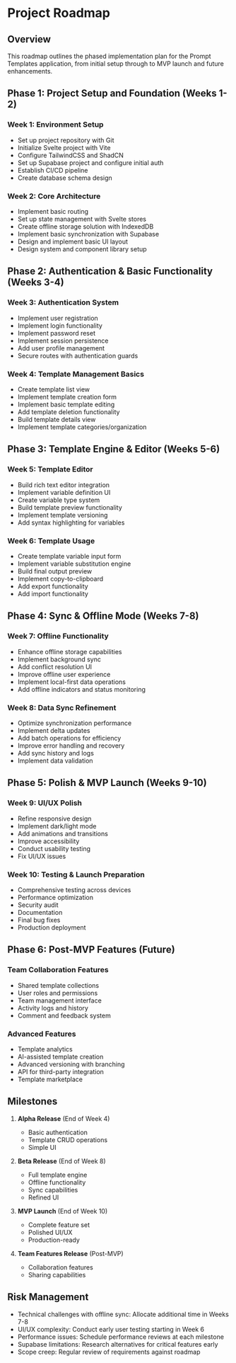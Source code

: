 # Project Roadmap

## Overview

This roadmap outlines the phased implementation plan for the Prompt Templates application, from initial setup through to MVP launch and future enhancements.

## Phase 1: Project Setup and Foundation (Weeks 1-2)

### Week 1: Environment Setup
- Set up project repository with Git
- Initialize Svelte project with Vite
- Configure TailwindCSS and ShadCN
- Set up Supabase project and configure initial auth
- Establish CI/CD pipeline
- Create database schema design

### Week 2: Core Architecture
- Implement basic routing
- Set up state management with Svelte stores
- Create offline storage solution with IndexedDB
- Implement basic synchronization with Supabase
- Design and implement basic UI layout
- Design system and component library setup

## Phase 2: Authentication & Basic Functionality (Weeks 3-4)

### Week 3: Authentication System
- Implement user registration
- Implement login functionality
- Implement password reset
- Implement session persistence
- Add user profile management
- Secure routes with authentication guards

### Week 4: Template Management Basics
- Create template list view
- Implement template creation form
- Implement basic template editing
- Add template deletion functionality
- Build template details view
- Implement template categories/organization

## Phase 3: Template Engine & Editor (Weeks 5-6)

### Week 5: Template Editor
- Build rich text editor integration
- Implement variable definition UI
- Create variable type system
- Build template preview functionality
- Implement template versioning
- Add syntax highlighting for variables

### Week 6: Template Usage
- Create template variable input form
- Implement variable substitution engine
- Build final output preview
- Implement copy-to-clipboard
- Add export functionality
- Add import functionality

## Phase 4: Sync & Offline Mode (Weeks 7-8)

### Week 7: Offline Functionality
- Enhance offline storage capabilities
- Implement background sync
- Add conflict resolution UI
- Improve offline user experience
- Implement local-first data operations
- Add offline indicators and status monitoring

### Week 8: Data Sync Refinement
- Optimize synchronization performance
- Implement delta updates
- Add batch operations for efficiency
- Improve error handling and recovery
- Add sync history and logs
- Implement data validation

## Phase 5: Polish & MVP Launch (Weeks 9-10)

### Week 9: UI/UX Polish
- Refine responsive design
- Implement dark/light mode
- Add animations and transitions
- Improve accessibility
- Conduct usability testing
- Fix UI/UX issues

### Week 10: Testing & Launch Preparation
- Comprehensive testing across devices
- Performance optimization
- Security audit
- Documentation
- Final bug fixes
- Production deployment

## Phase 6: Post-MVP Features (Future)

### Team Collaboration Features
- Shared template collections
- User roles and permissions
- Team management interface
- Activity logs and history
- Comment and feedback system

### Advanced Features
- Template analytics
- AI-assisted template creation
- Advanced versioning with branching
- API for third-party integration
- Template marketplace

## Milestones

1. **Alpha Release** (End of Week 4)
   - Basic authentication
   - Template CRUD operations
   - Simple UI

2. **Beta Release** (End of Week 8)
   - Full template engine
   - Offline functionality
   - Sync capabilities
   - Refined UI

3. **MVP Launch** (End of Week 10)
   - Complete feature set
   - Polished UI/UX
   - Production-ready

4. **Team Features Release** (Post-MVP)
   - Collaboration features
   - Sharing capabilities

## Risk Management

- Technical challenges with offline sync: Allocate additional time in Weeks 7-8
- UI/UX complexity: Conduct early user testing starting in Week 6
- Performance issues: Schedule performance reviews at each milestone
- Supabase limitations: Research alternatives for critical features early
- Scope creep: Regular review of requirements against roadmap 